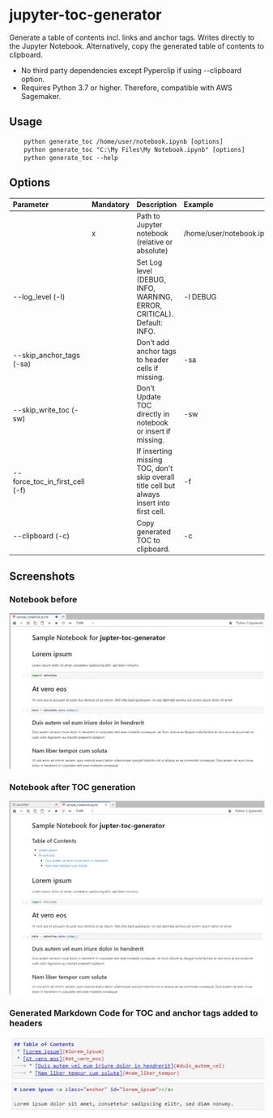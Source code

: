 # jupyter-toc-generator
Generate a table of contents incl. links and anchor tags. Writes directly to the Jupyter Notebook. 
Alternatively, copy the generated table of contents to clipboard.

* No third party dependencies except Pyperclip if using --clipboard option.
* Requires Python 3.7 or higher. Therefore, compatible with AWS Sagemaker.


## Usage
```
    python generate_toc /home/user/notebook.ipynb [options]
    python generate_toc "C:\My Files\My Notebook.ipynb" [options]
    python generate_toc --help
```

## Options

| Parameter                      | Mandatory | Description                                                                                | Example                   |
|:-------------------------------|:----------|:-------------------------------------------------------------------------------------------|:--------------------------|
|                                | x         | Path to Jupyter notebook (relative or absolute)                                            | /home/user/notebook.ipynp |
| --log_level (-l)               |           | Set Log level (DEBUG, INFO, WARNING, ERROR, CRITICAL). Default: INFO.                      | -l DEBUG                  |
| --skip_anchor_tags (-sa)       |           | Don't add anchor tags to header cells if missing.                                          | -sa                       |
| --skip_write_toc (-sw)         |           | Don't Update TOC directly in notebook or insert if missing.                                | -sw                       |
| --force_toc_in_first_cell (-f) |           | If inserting missing TOC, don't skip overall title cell but always insert into first cell. | -f                        |
| --clipboard (-c)               |           | Copy generated TOC to clipboard.                                                           | -c                        |

## Screenshots
### Notebook before
![Notebook before TOC Generation](static/before_generation.png)

### Notebook after TOC generation
![Notebook after TOC Generation](static/after_generation.png)

### Generated Markdown Code for TOC and anchor tags added to headers
![Generated Markdown](static/generated_markdown.png)